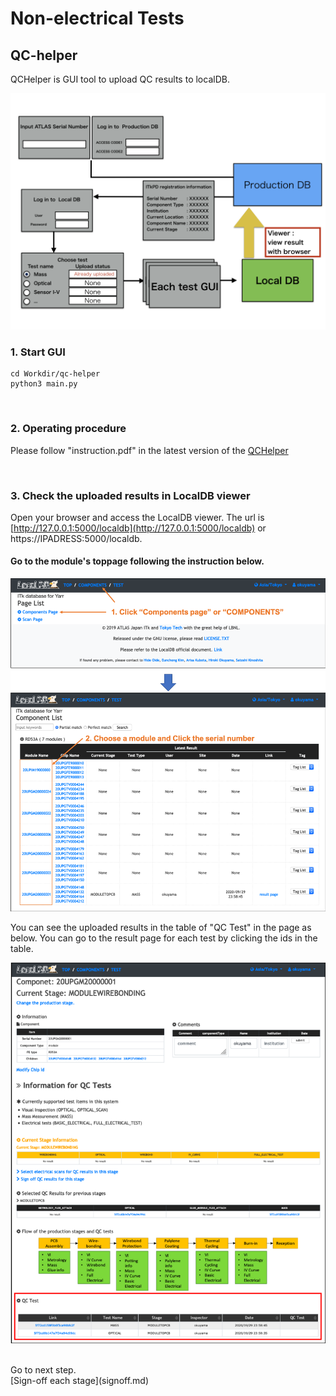 # Non-electrical Tests

## QC-helper
QCHelper is GUI tool to upload QC results to localDB.

![demo scan](../images/qc-flow/QCHepler_structure.png)

### 1. Start GUI

```
cd Workdir/qc-helper
python3 main.py
```
<br>

### 2. Operating procedure

Please follow "instruction.pdf" in the latest version of the [QCHelper](https://gitlab.cern.ch/atlas-itk/sw/db/pixels/qc-viz-tools-dev/qc-helper/-/tree/master/doc/Instruction)

<br>

### 3. Check the uploaded results in LocalDB viewer

Open your browser and access the LocalDB viewer.
The url is [http://127.0.0.1:5000/localdb](http://127.0.0.1:5000/localdb) or https://IPADRESS:5000/localdb.

#### Go to the module's toppage following the instruction below.
![demo scan](../images/qc-flow/goto_module_toppage.png)

You can see the uploaded results in the table of "QC Test" in the page as below.
You can go to the result page for each test by clicking the ids in the table.

![demo scan](../images/qc-flow/view_QC_test.png)


<br>
Go to next step.<br>
[Sign-off each stage](signoff.md)<br>
